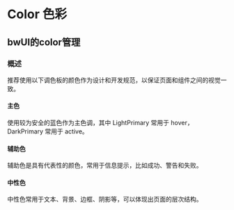 # Color 色彩
bwUI的color管理
-----
### 概述
推荐使用以下调色板的颜色作为设计和开发规范，以保证页面和组件之间的视觉一致。

#### 主色
使用较为安全的蓝色作为主色调，其中 LightPrimary 常用于 hover，DarkPrimary 常用于 active。

<color-show type = "LightPrimary"></color-show>
<color-show type = "Primary"></color-show>
<color-show type = "DarkPrimary"></color-show>

#### 辅助色
辅助色是具有代表性的颜色，常用于信息提示，比如成功、警告和失败。

<color-show type = "Info"></color-show>
<color-show type = "Success"></color-show>
<color-show type = "Warning"></color-show>
<color-show type = "Error"></color-show>
<color-show type = "Badge"></color-show>


#### 中性色
中性色常用于文本、背景、边框、阴影等，可以体现出页面的层次结构。

<color-show type = "Background" color="black"></color-show>
<color-show type = "Sub"></color-show>
<color-show type = "Disabled" color="black"></color-show>
<color-show type = "Border" color="black"></color-show>
<color-show type = "Divider" color="black"></color-show>
<color-show type = "Title"></color-show>
<color-show type = "Content"></color-show>
<color-show type = "SubContent"></color-show>
<color-show type = "DisContent" color="black"></color-show>
<color-show type = "LinkContent"></color-show>